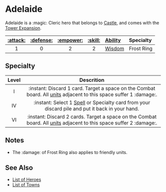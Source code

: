 # Adelaide

Adelaide is a :magic: Cleric hero that belongs to [Castle](../towns/castle.md), and comes with the [Tower Expansion](../content.md).

| [:attack:](../statistics/attack.md) | [:defense:](../statistics/defense.md) | [:empower:](../statistics/power.md) | [:skill:](../statistics/knowledge.md) | [Ability](../abilities.md) | Specialty |
| :---: | :---: | :---: | :---: | :--- | :--- |
| 1 | 0 | 2 | 2 | [Wisdom](../abilities/wisdom.md) | Frost Ring |


## Specialty

| Level | Descrition |
| :---: | :---: |
| Ⅰ | :instant: Discard 1 card. Target a space on the Combat board. All [units](../units.md) adjacent to this space suffer 1 :damage:. |
| Ⅳ | :instant: Select 1 [Spell](../spells.md) or Specialty card from your discard pile and put it back in your hand. |
| Ⅵ | :instant: Discard 2 cards. Target a space on the Combat board. All [units](../units.md) adjacent to this space suffer 2 :damage:. |


## Notes

- The :damage: of Frost Ring also applies to friendly units.


## See Also

- [List of Heroes](../heroes.md)
- [List of Towns](../towns.md)